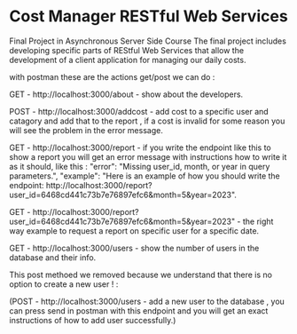 # Cost Manager RESTful Web Services
 Final Project in Asynchronous Server Side Course
The final project includes developing specific parts of REStful Web Services that allow the development of a client application for managing our daily costs.

with postman these are the actions get/post we can do : 

GET - http://localhost:3000/about - show about the developers.


POST - http://localhost:3000/addcost - add cost to a specific user and catagory and add that to the report ,
if a cost is invalid for some reason you will see the problem in the error message.


GET - http://localhost:3000/report - if you write the endpoint like this to show a report you will get an error message with instructions how to write it as it should, like this :
"error": "Missing user_id, month, or year in query parameters.",
    "example": "Here is an example of how you should write the endpoint: http://localhost:3000/report?user_id=6468cd441c73b7e76897efc6&month=5&year=2023".


GET -  http://localhost:3000/report?user_id=6468cd441c73b7e76897efc6&month=5&year=2023" - the right way example to request a report on specific user for a specific date.


GET - http://localhost:3000/users - show the number of users in the database and their info.

This post methoed we removed because we understand that there is no option to create a new user ! :

(POST - http://localhost:3000/users - add a new user to the database , you can press send in postman with this endpoint and you will get an exact instructions of how to add user successfully.)